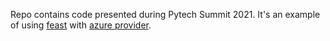 Repo contains code presented during Pytech Summit 2021. It's an example of using [feast](https://github.com/feast-dev/feast) with [azure provider](https://github.com/Azure/feast-azure).


